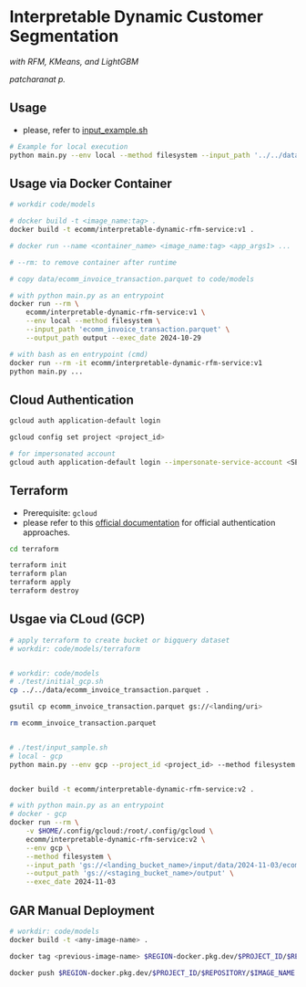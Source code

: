 # Interpretable Dynamic Customer Segmentation
*with RFM, KMeans, and LightGBM*

*patcharanat p.*

## Usage
- please, refer to [input_example.sh](./test/input_example.sh)
```bash
# Example for local execution
python main.py --env local --method filesystem --input_path '../../data/ecomm_invoice_transaction.parquet' --output_path output --exec_date 2024-10-29
```

## Usage via Docker Container
```bash
# workdir code/models

# docker build -t <image_name:tag> .
docker build -t ecomm/interpretable-dynamic-rfm-service:v1 .

# docker run --name <container_name> <image_name:tag> <app_args1> ...

# --rm: to remove container after runtime

# copy data/ecomm_invoice_transaction.parquet to code/models

# with python main.py as an entrypoint
docker run --rm \
    ecomm/interpretable-dynamic-rfm-service:v1 \
    --env local --method filesystem \
    --input_path 'ecomm_invoice_transaction.parquet' \
    --output_path output --exec_date 2024-10-29

# with bash as en entrypoint (cmd)
docker run --rm -it ecomm/interpretable-dynamic-rfm-service:v1
python main.py ...
```

## Cloud Authentication
```bash
gcloud auth application-default login

gcloud config set project <project_id>

# for impersonated account
gcloud auth application-default login --impersonate-service-account <SERVICE_ACCT_EMAIL>
```

## Terraform
- Prerequisite: `gcloud`
- please refer to this [official documentation](https://cloud.google.com/docs/terraform/authentication) for official authentication approaches.
```bash
cd terraform

terraform init
terraform plan
terraform apply
terraform destroy
```

## Usgae via CLoud (GCP)
```bash
# apply terraform to create bucket or bigquery dataset
# workdir: code/models/terraform


# workdir: code/models
# ./test/initial_gcp.sh
cp ../../data/ecomm_invoice_transaction.parquet .

gsutil cp ecomm_invoice_transaction.parquet gs://<landing/uri>

rm ecomm_invoice_transaction.parquet


# ./test/input_sample.sh
# local - gcp
python main.py --env gcp --project_id <project_id> --method filesystem --input_path 'gs://<landing_bucket_name>/input/data/2024-11-03/ecomm_invoice_transaction.parquet' --output_path 'gs://<staging_bucket_name>/output' --exec_date 2024-11-03


docker build -t ecomm/interpretable-dynamic-rfm-service:v2 .

# with python main.py as an entrypoint
# docker - gcp
docker run --rm \
    -v $HOME/.config/gcloud:/root/.config/gcloud \
    ecomm/interpretable-dynamic-rfm-service:v2 \
    --env gcp \
    --method filesystem \
    --input_path 'gs://<landing_bucket_name>/input/data/2024-11-03/ecomm_invoice_transaction.parquet' \
    --output_path 'gs://<staging_bucket_name>/output' \
    --exec_date 2024-11-03
```

## GAR Manual Deployment
```bash
# workdir: code/models
docker build -t <any-image-name> .

docker tag <previous-image-name> $REGION-docker.pkg.dev/$PROJECT_ID/$REPOSITORY/$IMAGE_NAME:latest

docker push $REGION-docker.pkg.dev/$PROJECT_ID/$REPOSITORY/$IMAGE_NAME:latest
```